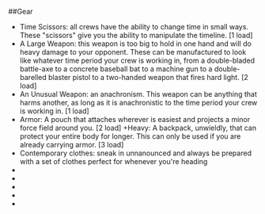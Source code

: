 ##Gear

* Time Scissors: all crews have the ability to change time in small ways. These "scissors" give you the ability to manipulate the timeline. [1 load]
* A Large Weapon: this weapon is too big to hold in one hand and will do heavy damage to your opponent. These can be manufactured to look like whatever time period your crew is working in, from a double-bladed battle-axe to a concrete baseball bat to a machine gun to a double-barelled blaster pistol to a two-handed weapon that fires hard light. [2 load]
* An Unusual Weapon: an anachronism. This weapon can be anything that harms another, as long as it is anachronistic to the time period your crew is working in. [1 load]
* Armor: A pouch that attaches wherever is easiest and projects a minor force field around you. [2 load]
  +Heavy: A backpack, unwieldly, that can protect your entire body for longer. This can only be used  if you are already carrying armor. [3 load]
* Contemporary clothes: sneak in unnanounced and always be prepared with a set of clothes perfect for whenever you're heading
* 
*
*
*
*
